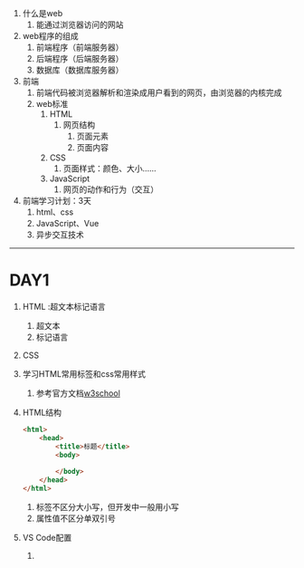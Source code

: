 1. 什么是web
   1. 能通过浏览器访问的网站
2. web程序的组成
   1. 前端程序（前端服务器）
   2. 后端程序（后端服务器）
   3. 数据库（数据库服务器）
3. 前端 
   1. 前端代码被浏览器解析和渲染成用户看到的网页，由浏览器的内核完成
   2. web标准
      1. HTML
         1. 网页结构
            1. 页面元素
            2. 页面内容
      2. CSS
         1. 页面样式：颜色、大小……
      3. JavaScript
         1. 网页的动作和行为（交互）
4. 前端学习计划：3天
   1. html、css
   2. JavaScript、Vue
   3. 异步交互技术

---

# DAY1

1. HTML :超文本标记语言
   1. 超文本
   2. 标记语言

2. CSS

3. 学习HTML常用标签和css常用样式

   1. 参考官方文档[w3school](https://www.w3cschool.cn/tutorial)

4. HTML结构

   ```html
   <html>
       <head>
           <title>标题</title>
           <body>
               
           </body>
       </head>
   </html>
   ```

   1. 标签不区分大小写，但开发中一般用小写
   2. 属性值不区分单双引号

5. VS Code配置

   1. 